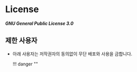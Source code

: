 # License

***GNU General Public License 3.0***

## 제한 사용자

* 아래 사용자는 저작권자의 동의없이 무단 배포와 사용을 금합니다.


    !!! danger ""    
            

    

